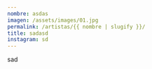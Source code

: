 ```yaml
---
nombre: asdas
imagen: /assets/images/01.jpg
permalink: /artistas/{{ nombre | slugify }}/
title: sadasd
instagram: sd
---
```

sad